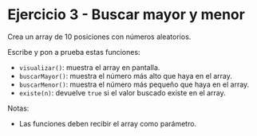 # Ejercicio 3 - Buscar mayor y menor

Crea un array de 10 posiciones con números aleatorios.

Escribe y pon a prueba estas funciones:

- `visualizar()`: muestra el array en pantalla.
- `buscarMayor()`: muestra el número más alto que haya en el array.
- `buscarMenor()`: muestra el número más pequeño que haya en el array.
- `existe(n)`: devuelve `true` si el valor buscado existe en el array.

Notas:

- Las funciones deben recibir el array como parámetro.